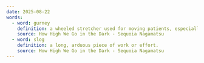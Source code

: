 ```yaml
---
date: 2025-08-22
words:
  - word: gurney
    definition: a wheeled stretcher used for moving patients, especially in a hospital.
    source: How High We Go in the Dark - Sequoia Nagamatsu
  - word: slog
    definition: a long, arduous piece of work or effort.
    source: How High We Go in the Dark - Sequoia Nagamatsu
---
```

